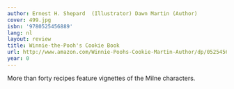 ```yaml
---
author: Ernest H. Shepard  (Illustrator) Dawn Martin (Author)
cover: 499.jpg
isbn: '9780525456889'
lang: nl
layout: review
title: Winnie-the-Pooh's Cookie Book
url: http://www.amazon.com/Winnie-Poohs-Cookie-Martin-Author/dp/0525456880?SubscriptionId=0VMG0VFGBMRWVRA58R02&tag=ldvd-20&linkCode=xm2&camp=2025&creative=165953&creativeASIN=0525456880
year: 0
---
```

More than forty recipes feature vignettes of the Milne characters.
